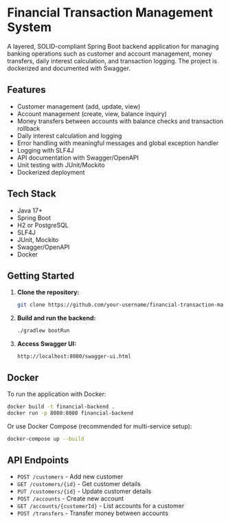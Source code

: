 # Financial Transaction Management System

A layered, SOLID-compliant Spring Boot backend application for managing banking operations such as customer and account management, money transfers, daily interest calculation, and transaction logging. The project is dockerized and documented with Swagger.

## Features

- Customer management (add, update, view)
- Account management (create, view, balance inquiry)
- Money transfers between accounts with balance checks and transaction rollback
- Daily interest calculation and logging
- Error handling with meaningful messages and global exception handler
- Logging with SLF4J
- API documentation with Swagger/OpenAPI
- Unit testing with JUnit/Mockito
- Dockerized deployment

## Tech Stack

- Java 17+
- Spring Boot
- H2 or PostgreSQL
- SLF4J
- JUnit, Mockito
- Swagger/OpenAPI
- Docker

## Getting Started

1. **Clone the repository:**
   ```bash
   git clone https://github.com/your-username/financial-transaction-management-system.git
   ```
2. **Build and run the backend:**
   ```bash
   ./gradlew bootRun
   ```
3. **Access Swagger UI:**
   ```
   http://localhost:8080/swagger-ui.html
   ```
   

## Docker

To run the application with Docker:
```bash
docker build -t financial-backend .
docker run -p 8080:8080 financial-backend
```

Or use Docker Compose (recommended for multi-service setup):
```bash
docker-compose up --build
```

## API Endpoints

- `POST /customers` - Add new customer
- `GET /customers/{id}` - Get customer details
- `PUT /customers/{id}` - Update customer details
- `POST /accounts` - Create new account
- `GET /accounts/{customerId}` - List accounts for a customer
- `POST /transfers` - Transfer money between accounts
